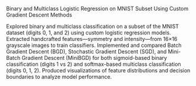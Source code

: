 Binary and Multiclass Logistic Regression on MNIST Subset Using Custom Gradient Descent Methods

Explored binary and multiclass classification on a subset of the MNIST dataset (digits 0, 1, and 2) using custom logistic regression models. Extracted handcrafted features—symmetry and intensity—from 16×16 grayscale images to train classifiers. Implemented and compared Batch Gradient Descent (BGD), Stochastic Gradient Descent (SGD), and Mini-Batch Gradient Descent (MiniBGD) for both sigmoid-based binary classification (digits 1 vs 2) and softmax-based multiclass classification (digits 0, 1, 2). Produced visualizations of feature distributions and decision boundaries to analyze model performance.

